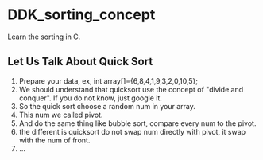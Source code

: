 # DDK_sorting_concept
Learn the sorting in C.

## Let Us Talk About Quick Sort
1. Prepare your data, ex, int array[]={6,8,4,1,9,3,2,0,10,5};
2. We should understand that quicksort use the concept of "divide and conquer".
   If you do not know, just google it.
3. So the quick sort choose a random num in your array.
4. This num we called pivot.
5. And do the same thing like bubble sort, compare every num to the pivot.
6. the different is quicksort do not swap num directly with pivot, it swap with the num of front.
7. ...  
